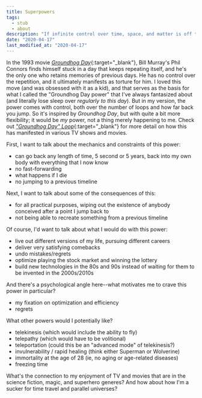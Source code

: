 ```yaml
---
title: Superpowers
tags:
  - stub
  - about
description: "If infinite control over time, space, and matter is off the table, my ideal superpower would be what I call the \"rewind power\" (or sometimes the "\Groundhog Day power"\)."
date: "2020-04-17"
last_modified_at: "2020-04-17"
---
```


In the 1993 movie [_Groundhog Day_](https://trakt.tv/movies/groundhog-day-1993){:target="&lowbar;blank"}, Bill Murray's Phil Connors finds himself stuck in a day that keeps repeating itself, and he's the only one who retains memories of previous days. He has no control over the repetition, and it ultimately manifests as torture for him. I loved this move (and was obsessed with it as a kid), and that serves as the basis for what I called the "Groundhog Day power" that I've always fantasized about (and literally lose sleep over _regularly to this day_). But in my version, the power comes with control, both over the number of loops and how far back you jump. So it's inspired by _Groundhog Day_, but with quite a bit more flexibility; it would be _my_ power, not a thing merely happening to me. Check out [_"Groundhog Day" Loop_](https://tvtropes.org/pmwiki/pmwiki.php/Main/GroundhogDayLoop){:target="&lowbar;blank"} for more detail on how this has manifested in various TV shows and movies.

First, I want to talk about the mechanics and constraints of this power:

* can go back any length of time, 5 second or 5 years, back into my own body with everything that I now know
* no fast-forwarding
* what happens if I die
* no jumping to a previous timeline

Next, I want to talk about some of the consequences of this:

* for all practical purposes, wiping out the existence of anybody conceived after a point I jump back to
* not being able to recreate something from a previous timeline

Of course, I'd want to talk about what I would do with this power:

* live out different versions of my life, pursuing different careers
* deliver very satisfying comebacks
* undo mistakes/regrets
* optimize playing the stock market and winning the lottery
* build new technologies in the 80s and 90s instead of waiting for them to be invented in the 2000s/2010s

And there's a psychological angle here--what motivates me to crave this power in particular?

* my fixation on optimization and efficiency
* regrets

What other powers would I potentially like?

* telekinesis (which would include the ability to fly)
* telepathy (which would have to be volitional)
* teleportation (could this be an "advanced mode" of telekinesis?)
* invulnerability / rapid healing (think either Superman or Wolverine)
* immortality at the age of 28 (ie, no aging or age-related diseases)
* freezing time

What's the connection to my enjoyment of TV and movies that are in the science fiction, magic, and superhero generes? And how about how I'm a sucker for time travel and parallel universes?
